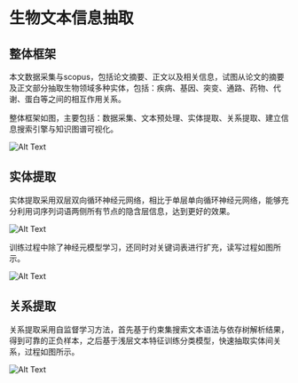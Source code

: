 生物文本信息抽取
=============

整体框架
----

本文数据采集与scopus，包括论文摘要、正文以及相关信息，试图从论文的摘要及正文部分抽取生物领域多种实体，包括：疾病、基因、突变、通路、药物、代谢、蛋白等之间的相互作用关系。

整体框架如图，主要包括：数据采集、文本预处理、实体提取、关系提取、建立信息搜索引擎与知识图谱可视化。

![Alt Text](https://raw.githubusercontent.com/qiangsiwei/bio-research/master/figure/m1.png)

实体提取
----

实体提取采用双层双向循环神经元网络，相比于单层单向循环神经元网络，能够充分利用词序列词语两侧所有节点的隐含层信息，达到更好的效果。

![Alt Text](https://raw.githubusercontent.com/qiangsiwei/bio-research/master/figure/m2.png)

训练过程中除了神经元模型学习，还同时对关键词表进行扩充，读写过程如图所示。

![Alt Text](https://raw.githubusercontent.com/qiangsiwei/bio-research/master/figure/m3.png)

关系提取
----

关系提取采用自监督学习方法，首先基于约束集搜索文本语法与依存树解析结果，得到可靠的正负样本，之后基于浅层文本特征训练分类模型，快速抽取实体间关系，过程如图所示。

![Alt Text](https://raw.githubusercontent.com/qiangsiwei/bio-research/master/figure/m4.png)
